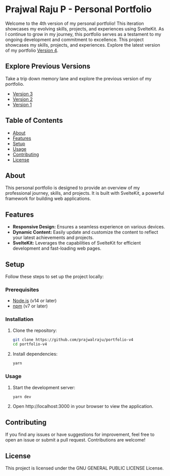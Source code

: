 # Prajwal Raju P - Personal Portfolio

Welcome to the 4th version of my personal portfolio! This iteration showcases my evolving skills, projects, and experiences using SvelteKit. As I continue to grow in my journey, this portfolio serves as a testament to my ongoing development and commitment to excellence. This project showcases my skills, projects, and experiences. Explore the latest version of my portfolio [Version 4](https://v4-prajwalrajup.netlify.app).

## Explore Previous Versions
Take a trip down memory lane and explore the previous version of my portfolio.
- [Version 3](https://prajwalrajup.in/)
- [Version 2](https://v2-prajwalrajup.netlify.app)
- [Version 1](https://v1-prajwalrajup.netlify.app)

## Table of Contents
- [About](#about)
- [Features](#features)
- [Setup](#setup)
- [Usage](#usage)
- [Contributing](#contributing)
- [License](#license)

## About
This personal portfolio is designed to provide an overview of my professional journey, skills, and projects. It is built with SvelteKit, a powerful framework for building web applications.

## Features
- **Responsive Design:** Ensures a seamless experience on various devices.
- **Dynamic Content:** Easily update and customize the content to reflect your latest achievements and projects.
- **SvelteKit:** Leverages the capabilities of SvelteKit for efficient development and fast-loading web pages.

## Setup
Follow these steps to set up the project locally:

### Prerequisites
- [Node.js](https://nodejs.org/) (v14 or later)
- [npm](https://www.npmjs.com/) (v7 or later)

### Installation
1. Clone the repository:
    ```bash
    git clone https://github.com/prajwalraju/portfolio-v4
    cd portfolio-v4
    ```

2. Install dependencies:
   ```bash
   yarn
   ```

### Usage
1. Start the development server:
    ```bash
    yarn dev
    ```
2. Open http://localhost:3000 in your browser to view the application.

## Contributing
If you find any issues or have suggestions for improvement, feel free to open an issue or submit a pull request. Contributions are welcome!

## License
This project is licensed under the GNU GENERAL PUBLIC LICENSE License.

